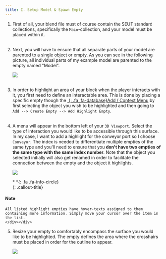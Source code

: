 ```yaml
---
title: I. Setup Model & Spawn Empty
---
```

1. First of all, your blend file must of course contain the SEUT standard collections, specifically the `Main`-collection, and your model must be placed within it.
<br><br/>

2. Next, you will have to ensure that all separate parts of your model are parented to a single object or empty. As you can see in the following picture, all individual parts of my example model are parented to the empty named "Model".

    ![](/modding-reference/assets/images/tutorials/seut/interaction-highlight_structure.png)
<br><br/>

3. In order to highlight an area of your block when the player interacts with it, you first need to define an interactable area. This is done by placing a specific empty though the [*&nbsp;*{: .fa .fa-database}Add / Context Menu](/modding-reference/reference/tools/3d-modelling/seut/add-context-menu) by first selecting the object you wish to be highlighted and then going to `Add --> Create Empty --> Add Highlight Empty`.
<br><br/>

4. A menu will appear in the bottom left of your `3D Viewport`. Select the type of interaction you would like to be accessible through this surface. In my case, I want to add a highlight for the conveyor port so I choose `Conveyor`. The index is needed to differentiate multiple empties of the same type and you'll need to ensure that you **don't have two empties of the same type with the same index number**. Note that the object you selected initially will also get renamed in order to facilitate the connection between the empty and the object it highlights.

    ![](/modding-reference/assets/images/tutorials/seut/interaction-highlight_popup.png)

    <div class="callout-block callout-info"><div class="icon-holder">*&nbsp;*{: .fa .fa-info-circle}
    </div><div class="content">
    {: .callout-title}
#### Note
    All listed highlight empties have hover-texts assigned to them containing more information. Simply move your cursor over the item in the list.
    </div></div>

5. Resize your empty to comfortably encompass the surface you would like to be highlighted. The empty defines the area where the crosshairs must be placed in order for the outline to appear.

    ![](/modding-reference/assets/images/tutorials/seut/interaction-highlight_setup.png)